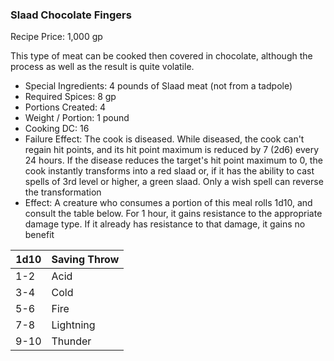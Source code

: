 ### Slaad Chocolate Fingers

Recipe Price: 1,000 gp

This type of meat can be cooked then covered in chocolate, although the process as well as the result is quite volatile.

- ﻿﻿Special Ingredients: 4 pounds of Slaad meat (not from a tadpole)
- ﻿﻿Required Spices: 8 gp
- ﻿﻿Portions Created: 4
- ﻿﻿Weight / Portion: 1 pound
- ﻿﻿Cooking DC: 16
- ﻿﻿Failure Effect: The cook is diseased. While diseased, the cook can't regain hit points, and its hit point maximum is reduced by 7 (2d6) every 24 hours. If the disease reduces the target's hit point maximum to 0, the cook instantly transforms into a red slaad or, if it has the ability to cast spells of 3rd level or higher, a green slaad. Only a wish spell can reverse the transformation
- ﻿﻿Effect: A creature who consumes a portion of this meal rolls 1d10, and consult the table below. For 1 hour, it gains resistance to the appropriate damage type. If it already has resistance to that damage, it gains no benefit  

| 1d10 | Saving Throw |
| ---- | ------------ |
| 1-2  | Acid         |
| 3-4  | Cold         |
| 5-6  | Fire         |
| 7-8  | Lightning    |
| 9-10 | Thunder      |
